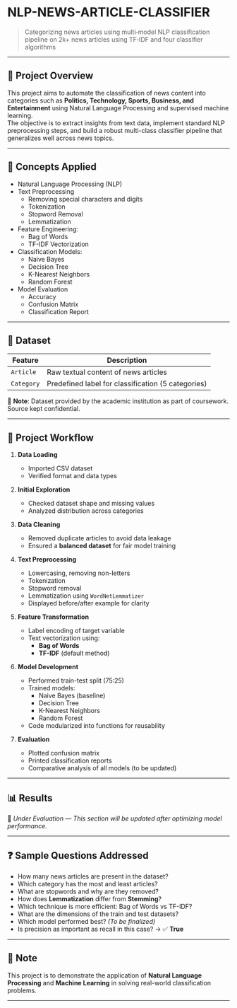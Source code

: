 # NLP-NEWS-ARTICLE-CLASSIFIER

> Categorizing news articles using multi‑model NLP classification pipeline on 2k+ news articles using TF‑IDF and four classifier algorithms

---

## 📌 Project Overview

This project aims to automate the classification of news content into categories such as **Politics, Technology, Sports, Business, and Entertainment** using Natural Language Processing and supervised machine learning.  
The objective is to extract insights from text data, implement standard NLP preprocessing steps, and build a robust multi-class classifier pipeline that generalizes well across news topics.

---

## 🧠 Concepts Applied

- Natural Language Processing (NLP)
- Text Preprocessing  
  - Removing special characters and digits  
  - Tokenization  
  - Stopword Removal  
  - Lemmatization  
- Feature Engineering:  
  - Bag of Words  
  - TF-IDF Vectorization  
- Classification Models:  
  - Naive Bayes  
  - Decision Tree  
  - K-Nearest Neighbors  
  - Random Forest  
- Model Evaluation  
  - Accuracy  
  - Confusion Matrix  
  - Classification Report

---

## 📂 Dataset

| Feature   | Description                                       |
|-----------|---------------------------------------------------|
| `Article` | Raw textual content of news articles              |
| `Category`| Predefined label for classification (5 categories)|

📝 **Note**: Dataset provided by the academic institution as part of coursework. Source kept confidential.

---

## 🔁 Project Workflow

1. **Data Loading**
   - Imported CSV dataset
   - Verified format and data types

2. **Initial Exploration**
   - Checked dataset shape and missing values
   - Analyzed distribution across categories

3. **Data Cleaning**
   - Removed duplicate articles to avoid data leakage
   - Ensured a **balanced dataset** for fair model training

4. **Text Preprocessing**
   - Lowercasing, removing non-letters
   - Tokenization
   - Stopword removal
   - Lemmatization using `WordNetLemmatizer`
   - Displayed before/after example for clarity

5. **Feature Transformation**
   - Label encoding of target variable
   - Text vectorization using:
     - **Bag of Words**
     - **TF-IDF** (default method)

6. **Model Development**
   - Performed train-test split (75:25)
   - Trained models:
     - Naive Bayes (baseline)
     - Decision Tree
     - K-Nearest Neighbors
     - Random Forest
   - Code modularized into functions for reusability

7. **Evaluation**
   - Plotted confusion matrix
   - Printed classification reports
   - Comparative analysis of all models (to be updated)

---

## 📊 Results

🚧 _Under Evaluation — This section will be updated after optimizing model performance._

---

## ❓ Sample Questions Addressed

- How many news articles are present in the dataset?
- Which category has the most and least articles?
- What are stopwords and why are they removed?
- How does **Lemmatization** differ from **Stemming**?
- Which technique is more efficient: Bag of Words vs TF-IDF?
- What are the dimensions of the train and test datasets?
- Which model performed best? _(To be finalized)_
- Is precision as important as recall in this case? → ✅ **True**

---


## 📌 Note

This project is to demonstrate the application of **Natural Language Processing** and **Machine Learning** in solving real-world classification problems.

---
